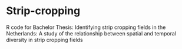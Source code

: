 # Strip-cropping
R code for Bachelor Thesis: Identifying strip cropping fields in the Netherlands: A study of the relationship between spatial and temporal diversity in strip cropping fields
